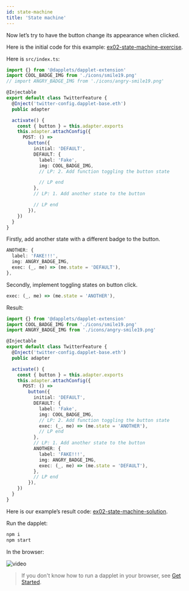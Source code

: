```yaml
---
id: state-machine
title: 'State machine'
---
```


Now let’s try to have the button change its appearance when clicked.

Here is the initial code for this example: [ex02-state-machine-exercise](https://github.com/dapplets/dapplet-template/tree/ex02-state-machine-exercise).

Here is `src/index.ts`:

```ts
import {} from '@dapplets/dapplet-extension'
import COOL_BADGE_IMG from './icons/smile19.png'
// import ANGRY_BADGE_IMG from './icons/angry-smile19.png'

@Injectable
export default class TwitterFeature {
  @Inject('twitter-config.dapplet-base.eth')
  public adapter

  activate() {
    const { button } = this.adapter.exports
    this.adapter.attachConfig({
      POST: () =>
        button({
          initial: 'DEFAULT',
          DEFAULT: {
            label: 'Fake',
            img: COOL_BADGE_IMG,
            // LP: 2. Add function toggling the button state

            // LP end
          },
          // LP: 1. Add another state to the button

          // LP end
        }),
    })
  }
}
```

Firstly, add another state with a different badge to the button.

```typescript
ANOTHER: {
  label: 'FAKE!!!',
  img: ANGRY_BADGE_IMG,
  exec: (_, me) => (me.state = 'DEFAULT'),
},
```

Secondly, implement toggling states on button click.

```ts
exec: (_, me) => (me.state = 'ANOTHER'),
```

Result:

```ts
import {} from '@dapplets/dapplet-extension'
import COOL_BADGE_IMG from './icons/smile19.png'
import ANGRY_BADGE_IMG from './icons/angry-smile19.png'

@Injectable
export default class TwitterFeature {
  @Inject('twitter-config.dapplet-base.eth')
  public adapter

  activate() {
    const { button } = this.adapter.exports
    this.adapter.attachConfig({
      POST: () =>
        button({
          initial: 'DEFAULT',
          DEFAULT: {
            label: 'Fake',
            img: COOL_BADGE_IMG,
            // LP: 2. Add function toggling the button state
            exec: (_, me) => (me.state = 'ANOTHER'),
            // LP end
          },
          // LP: 1. Add another state to the button
          ANOTHER: {
            label: 'FAKE!!!',
            img: ANGRY_BADGE_IMG,
            exec: (_, me) => (me.state = 'DEFAULT'),
          },
          // LP end
        }),
    })
  }
}
```

Here is our example’s result code: [ex02-state-machine-solution](https://github.com/dapplets/dapplet-template/tree/ex02-state-machine-solution).

Run the dapplet:

```bash
npm i
npm start
```

In the browser:

![video](/video/ex_2.gif)

> If you don't know how to run a dapplet in your browser, see [Get Started](/docs/get-started#11-connect-the-development-server-to-dapplet-extension).

